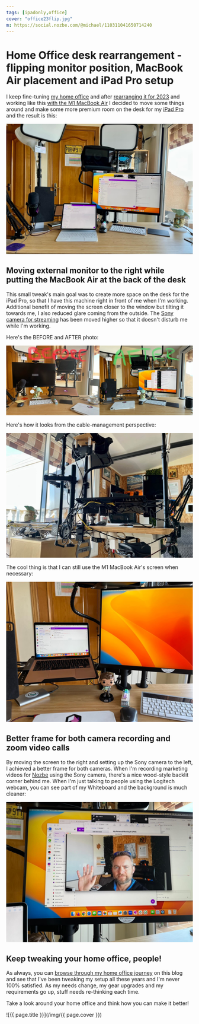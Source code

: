 ```yaml
---
tags: [ipadonly,office]
cover: "office23flip.jpg"
m: https://social.nozbe.com/@michael/110311041650714240
---
```


# Home Office desk rearrangement - flipping monitor position, MacBook Air placement and iPad Pro setup

I keep fine-tuning [my home office](/office) and after [rearranging it for 2023](/office23) and working like this [with the M1 MacBook Air](/ipadmac/) I decided to move some things around and make some more premium room on the desk for my [iPad Pro](/ipadonly/) and the result is this:

<!--More-->

![{{ page.title }} 2](/img/office23flip-full.jpg)

## Moving external monitor to the right while putting the MacBook Air at the back of the desk

This small tweak's main goal was to create more space on the desk for the iPad Pro, so that I have this machine right in front of me when I'm working. Additional benefit of moving the screen closer to the window but tilting it towards me, I also reduced glare coming from the outside. The [Sony camera for streaming](/streaming/) has been moved higher so that it doesn't disturb me while I'm working.

Here's the BEFORE and AFTER photo:

![{{ page.title }} 2](/img/office23flip-before.jpg)

Here's how it looks from the cable-management perspective:

![{{ page.title }} 2](/img/office23flip-cables.jpg)

The cool thing is that I can still use the M1 MacBook Air's screen when necessary:

![{{ page.title }} 2](/img/office23flip-mba.jpg)

## Better frame for both camera recording and zoom video calls

By moving the screen to the right and setting up the Sony camera to the left, I achieved a better frame for both cameras. When I'm recording marketing videos for [Nozbe][n] using the Sony camera, there's a nice wood-style backlit corner behind me. When I'm just talking to people using the Logitech webcam, you can see part of my Whiteboard and the background is much cleaner:

![{{ page.title }} 3](/img/office23flip-frame.jpg)

## Keep tweaking your home office, people!

As always, you can [browse through my home office journey](/office/) on this blog and see that I've been tweaking my setup all these years and I'm never 100% satisfied. As my needs change, my gear upgrades and my requirements go up, stuff needs re-thinking each time.

Take a look around your home office and think how you can make it better!

![{{ page.title }}](/img/{{ page.cover }})

[n]: https://michael.gratis/nozbe
[np]: https://michael.gratis/nozbepersonal